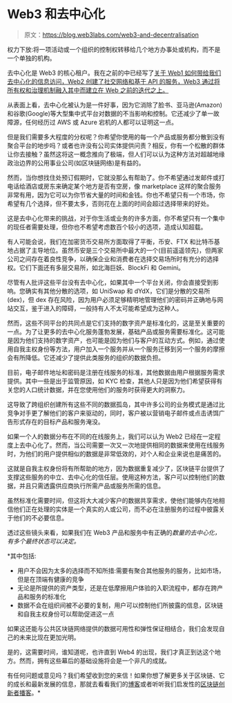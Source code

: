 # Web3 和去中心化

> 原文：<https://blog.web3labs.com/web3-and-decentralisation>

权力下放:将一项活动或一个组织的控制权转移给几个地方办事处或机构，而不是一个单独的机构。

去中心化是 Web3 的核心租户。我在之前的中已经写了[关于 Web1 如何带给我们去中心化的信息访问，Web2 创建了社交网络和基于 API 的服务，Web3 通过将所有权和治理机制融入其中而建立在 Web 之前的迭代之上。](https://www.getrevue.co/profile/conorsvensson/issues/which-blockchain-should-i-use-for-my-project-2022-edition-993678)

从表面上看，去中心化被认为是一件好事，因为它消除了脸书、亚马逊(Amazon)和谷歌(Google)等大型集中式平台对数据的不当影响和控制。它还减少了单一故障源，任何经历过 AWS 或 Azure 宕机的人都可以证明这一点。

但是我们需要多大程度的分权呢？你希望你使用的每一个产品或服务都分散到没有聚合平台的地步吗？或者也许没有公司实体提供问责？相反，你有一个松散的群体让你去接触？虽然这将这一概念推向了极端，但人们可以认为这种方法对超越地缘政治边界的公用事业公司(如区块链网络)是有益的。

然而，当你想找住处预订假期时，它就没那么有帮助了。你不希望通过发邮件或打电话给酒店或房东来确定某个地方是否有空房，像 marketplace 这样的聚合服务非常有用，因为它可以为你节省大量的时间和金钱。你也不希望只有一个市场，你希望有几个选择，但不要太多，否则花在上面的时间会超过选择带来的好处。

这是去中心化带来的挑战，对于你生活或业务的许多方面，你不希望只有一个集中的现任者需要处理，但你也不希望考虑数百个较小的选项，造成认知超载。

有人可能会说，我们在加密货币交易所方面取得了平衡，币安、FTX 和比特币基地占据了主导地位。虽然币安是三个交易所中最大的一个(目前遥遥领先)，但两家公司之间存在着良性竞争，以确保企业和消费者在选择交易场所时有充分的选择权。它们下面还有多层交易所，如北海巨妖、BlockFi 和 Gemini。

尽管有人批评这些平台没有去中心化，如果其中一个平台关闭，你会直接受到影响。您确实有其他分散的选项，如 UniSwap 和 dYdX，它们是分散的交易所(dex)，但 dex 存在风险，因为用户必须足够精明地管理他们的密码并正确地与网站交互，鉴于进入的障碍，一般持有人不太可能希望成为这种人。

然而，这些不同平台的共同点是它们支持的数字资产是标准化的，这是至关重要的一点。为了让更多的去中心化服务蓬勃发展，基础产品或服务需要标准化。这可能是因为他们支持的数字资产，也可能是因为他们与客户的互动方式。例如，通过使用自我主权身份等方法，用户加入一个服务并从一个服务迁移到另一个服务的摩擦会有所降低。它还减少了提供此类服务的组织的数据负担。

目前，电子邮件地址和密码是注册在线服务的标准，其他数据由用户根据服务需求提供。其中一些是出于监管原因，如 KYC 检查，其他人只是因为他们希望获得有关您的人口统计数据，并在您使用他们的服务时获得更大的洞察力。

这导致了跨组织创建所有这些不同的数据孤岛，其中许多公司的业务模式是通过比竞争对手更了解他们的客户来驱动的，同时，客户被以营销电子邮件或点击诱饵广告形式存在的目标产品和服务淹没。

如果一个人的数据分布在不同的在线服务上，我们可以认为 Web2 已经在一定程度上去中心化了。然而，当公司需要一次又一次地提供相同的数据来使用在线服务时，为他们的用户提供相似的数据是非常低效的，对个人和企业来说也是痛苦的。

这就是自我主权身份将有所帮助的地方，因为数据重复减少了，区块链平台提供了支撑这些服务的中立、去中心化的信任层。使用这种方法，客户可以控制他们的数据，并且只需透露供应商执行所需产品或服务所需的信息。

虽然标准化需要时间，但这将大大减少客户的数据共享需求，使他们能够内在地相信他们正在处理的实体是一个真实的人或公司，而不必在注册服务的过程中披露关于他们的不必要信息。

透过这些镜头来看，如果我们在 Web3 产品和服务中有正确的*数量的去中心化，有多个最终状态可以决定。*

 *其中包括:

*   用户不会因为太多的选择而不知所措:需要有聚合其他服务的服务，比如市场，但是在顶端有健康的竞争
*   无论是所提供的资产类型，还是在低摩擦用户体验的入职流程中，都存在跨产品和服务的标准化
*   数据不会在组织间被不必要的复制，用户可以控制他们所披露的信息，区块链和自我主权身份可以帮助促进这一点

如果这还能与公共区块链网络提供的数据可用性和弹性保证相结合，我们会发现自己的未来比现在更加光明。

是的，这需要时间，谁知道呢，也许直到 Web4 的出现，我们才真正到达这个地方。然而，拥有这些幕后的基础设施将会是一个非凡的成就。

有任何问题或意见吗？我们希望收到您的来信！如果你想了解更多关于区块链、它的成长和最新发展的信息，那就去看看我们的[博客](https://blog.web3labs.com/)或者听听我们启发性的[区块链创新者播客](https://podcast.web3labs.com/)。*